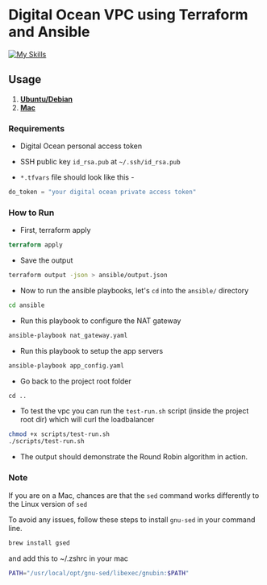 # Digital Ocean VPC using Terraform and Ansible
[![My Skills](https://skillicons.dev/icons?i=ansible)](https://skillicons.dev)

## Usage
1. [**Ubuntu/Debian**](#requirements)
2. [**Mac**](#note)

### Requirements

- Digital Ocean personal access token

- SSH public key `id_rsa.pub` at `~/.ssh/id_rsa.pub`

- `*.tfvars` file should look like this -
```terraform
do_token = "your digital ocean private access token"
```

### How to Run

- First, terraform apply
```terraform
terraform apply
```
- Save the output
```bash
terraform output -json > ansible/output.json
```
- Now to run the ansible playbooks, let's `cd` into the `ansible/` directory
```bash
cd ansible
```
 - Run this playbook to configure the NAT gateway
```bash
ansible-playbook nat_gateway.yaml
```
- Run this playbook to setup the app servers
```bash
ansible-playbook app_config.yaml
```

- Go back to the project root folder
```
cd ..
```
- To test the vpc you can run the `test-run.sh` script (inside the project root dir) which will curl the loadbalancer
```bash
chmod +x scripts/test-run.sh
./scripts/test-run.sh
```
- The output should demonstrate the Round Robin algorithm in action.

### Note
If you are on a Mac, chances are that the `sed` command works differently to the Linux version of `sed`

To avoid any issues, follow these steps to install `gnu-sed` in your command line.

```bash
brew install gsed
```
and add this to ~/.zshrc in your mac
```bash
PATH="/usr/local/opt/gnu-sed/libexec/gnubin:$PATH"
```
